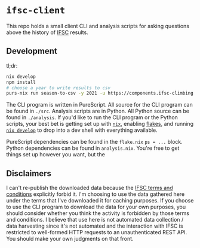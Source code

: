 `ifsc-client`
====

This repo holds a small client CLI and analysis scripts for asking questions
above the history of [IFSC] results.

Development
-----

tl;dr:

```bash
nix develop
npm install
# choose a year to write results to csv
purs-nix run season-to-csv -y 2021 -u https://components.ifsc-climbing.org
```

The CLI program is written in PureScript. All source for the CLI program can be
found in `./src`. Analysis scripts are in Python. All Python source can be found
in `./analysis`. If you'd like to run the CLI program or the Python scripts, your
best bet is getting set up with [`nix`], enabling [flakes], and running
[`nix develop`] to drop into a dev shell with everything available.

PureScript dependencies can be found in the `flake.nix` `ps = ...` block. Python
dependencies can be found in `analysis.nix`. You're free to get things set up
however you want, but the 

Disclaimers
-----

I can't re-publish the downloaded data because the [IFSC terms and conditions] explicitly
forbid it. I'm choosing to use the data gathered here under the terms that I've downloaded
it for caching purposes. If you choose to use the CLI program to download the data for your
own purposes, you should consider whether you think the activity is forbidden by those terms
and conditions. I believe that use here is not automated data collection / data harvesting
since it's not automated and the interaction with IFSC is restricted to well-formed HTTP
requests to an unauthenticated REST API. You should make your own judgments on that front.

[flakes]: https://nixos.wiki/wiki/Flakes
[`nix`]: https://nixos.org/download.html
[`nix develop`]: https://nixos.org/manual/nix/stable/command-ref/new-cli/nix3-develop.html
[IFSC]: https://www.ifsc-climbing.org/
[IFSC terms and conditions]: https://www.ifsc-climbing.org/index.php/2-uncategorised/67-terms-and-conditions
